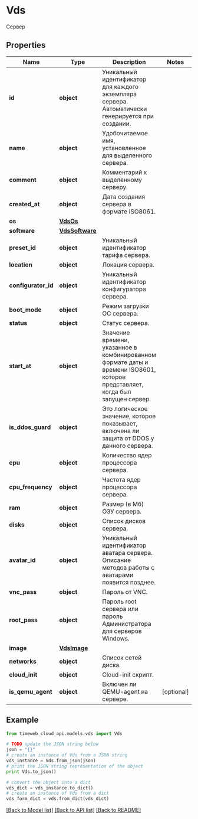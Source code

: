 # Vds

Сервер

## Properties
Name | Type | Description | Notes
------------ | ------------- | ------------- | -------------
**id** | **object** | Уникальный идентификатор для каждого экземпляра сервера. Автоматически генерируется при создании. | 
**name** | **object** | Удобочитаемое имя, установленное для выделенного сервера. | 
**comment** | **object** | Комментарий к выделенному серверу. | 
**created_at** | **object** | Дата создания сервера в формате ISO8061. | 
**os** | [**VdsOs**](VdsOs.md) |  | 
**software** | [**VdsSoftware**](VdsSoftware.md) |  | 
**preset_id** | **object** | Уникальный идентификатор тарифа сервера. | 
**location** | **object** | Локация сервера. | 
**configurator_id** | **object** | Уникальный идентификатор конфигуратора сервера. | 
**boot_mode** | **object** | Режим загрузки ОС сервера. | 
**status** | **object** | Статус сервера. | 
**start_at** | **object** | Значение времени, указанное в комбинированном формате даты и времени ISO8601, которое представляет, когда был запущен сервер. | 
**is_ddos_guard** | **object** | Это логическое значение, которое показывает, включена ли защита от DDOS у данного сервера. | 
**cpu** | **object** | Количество ядер процессора сервера. | 
**cpu_frequency** | **object** | Частота ядер процессора сервера. | 
**ram** | **object** | Размер (в Мб) ОЗУ сервера. | 
**disks** | **object** | Список дисков сервера. | 
**avatar_id** | **object** | Уникальный идентификатор аватара сервера. Описание методов работы с аватарами появится позднее. | 
**vnc_pass** | **object** | Пароль от VNC. | 
**root_pass** | **object** | Пароль root сервера или пароль Администратора для серверов Windows. | 
**image** | [**VdsImage**](VdsImage.md) |  | 
**networks** | **object** | Список сетей диска. | 
**cloud_init** | **object** | Cloud-init скрипт. | 
**is_qemu_agent** | **object** | Включен ли QEMU-agent на сервере. | [optional] 

## Example

```python
from timeweb_cloud_api.models.vds import Vds

# TODO update the JSON string below
json = "{}"
# create an instance of Vds from a JSON string
vds_instance = Vds.from_json(json)
# print the JSON string representation of the object
print Vds.to_json()

# convert the object into a dict
vds_dict = vds_instance.to_dict()
# create an instance of Vds from a dict
vds_form_dict = vds.from_dict(vds_dict)
```
[[Back to Model list]](../README.md#documentation-for-models) [[Back to API list]](../README.md#documentation-for-api-endpoints) [[Back to README]](../README.md)


